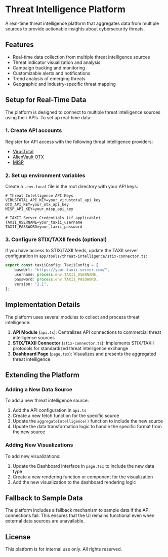 # Threat Intelligence Platform

A real-time threat intelligence platform that aggregates data from multiple sources to provide actionable insights about cybersecurity threats.

## Features

- Real-time data collection from multiple threat intelligence sources
- Threat indicator visualization and analysis
- Campaign tracking and monitoring
- Customizable alerts and notifications
- Trend analysis of emerging threats
- Geographic and industry-specific threat mapping

## Setup for Real-Time Data

The platform is designed to connect to multiple threat intelligence sources using their APIs. To set up real-time data:

### 1. Create API accounts

Register for API access with the following threat intelligence providers:

- [VirusTotal](https://developers.virustotal.com/reference)
- [AlienVault OTX](https://otx.alienvault.com/api)
- [MISP](https://www.misp-project.org/documentation/)

### 2. Set up environment variables

Create a `.env.local` file in the root directory with your API keys:

```
# Threat Intelligence API Keys
VIRUSTOTAL_API_KEY=your_virustotal_api_key
OTX_API_KEY=your_otx_api_key
MISP_API_KEY=your_misp_api_key

# TAXII Server Credentials (if applicable)
TAXII_USERNAME=your_taxii_username
TAXII_PASSWORD=your_taxii_password
```

### 3. Configure STIX/TAXII feeds (optional)

If you have access to STIX/TAXII feeds, update the TAXII server configuration in `app/tools/threat-intelligence/stix-connector.ts`:

```typescript
export const taxiiConfig: TaxiiConfig = {
	baseUrl: "https://your-taxii-server.com/",
	username: process.env.TAXII_USERNAME,
	password: process.env.TAXII_PASSWORD,
	version: "2.1",
};
```

## Implementation Details

The platform uses several modules to collect and process threat intelligence:

1. **API Module** (`api.ts`): Centralizes API connections to commercial threat intelligence sources
2. **STIX/TAXII Connector** (`stix-connector.ts`): Implements STIX/TAXII protocols for standardized threat intelligence exchange
3. **Dashboard Page** (`page.tsx`): Visualizes and presents the aggregated threat intelligence

## Extending the Platform

### Adding a New Data Source

To add a new threat intelligence source:

1. Add the API configuration in `api.ts`
2. Create a new fetch function for the specific source
3. Update the `aggregateIntelligence()` function to include the new source
4. Update the data transformation logic to handle the specific format from the new source

### Adding New Visualizations

To add new visualizations:

1. Update the Dashboard interface in `page.tsx` to include the new data type
2. Create a new rendering function or component for the visualization
3. Add the new visualization to the dashboard rendering logic

## Fallback to Sample Data

The platform includes a fallback mechanism to sample data if the API connections fail. This ensures that the UI remains functional even when external data sources are unavailable.

## License

This platform is for internal use only. All rights reserved.

